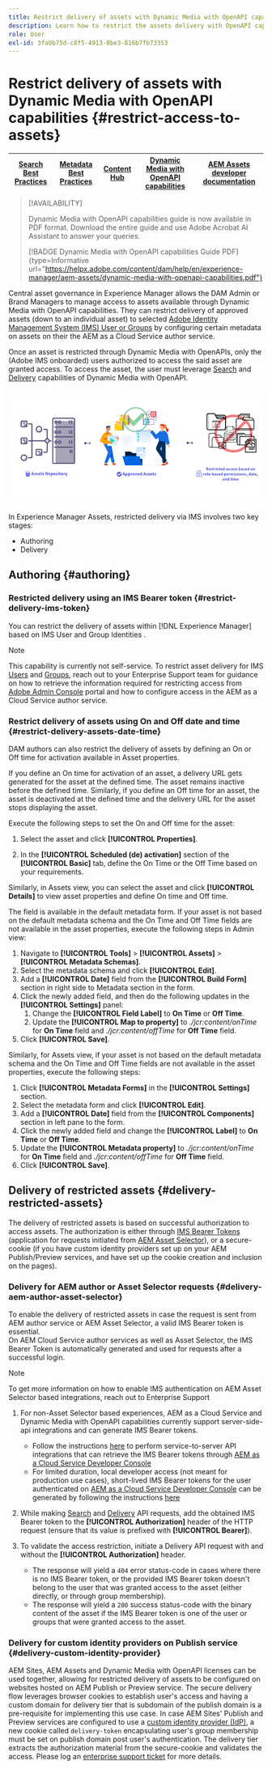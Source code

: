 ```yaml
---
title: Restrict delivery of assets with Dynamic Media with OpenAPI capabilities
description: Learn how to restrict the assets delivery with OpenAPI capabilities.
role: User
exl-id: 3fa0b75d-c8f5-4913-8be3-816b7fb73353
---
```

# Restrict delivery of assets with Dynamic Media with OpenAPI capabilities {#restrict-access-to-assets}

| [Search Best Practices](/help/assets/search-best-practices.md) |[Metadata Best Practices](/help/assets/metadata-best-practices.md)|[Content Hub](/help/assets/product-overview.md)|[Dynamic Media with OpenAPI capabilities](/help/assets/dynamic-media-open-apis-overview.md)|[AEM Assets developer documentation](https://developer.adobe.com/experience-cloud/experience-manager-apis/)|
| ------------- | --------------------------- |---------|----|-----|

>[!AVAILABILITY]
>
>Dynamic Media with OpenAPI capabilities guide is now available in PDF format. Download the entire guide and use Adobe Acrobat AI Assistant to answer your queries. 
>
>[!BADGE Dynamic Media with OpenAPI capabilities Guide PDF]{type=Informative url="https://helpx.adobe.com/content/dam/help/en/experience-manager/aem-assets/dynamic-media-with-openapi-capabilities.pdf"}

Central asset governance in Experience Manager allows the DAM Admin or Brand Managers to manage access to assets available through Dynamic Media with OpenAPI capabilities. They can restrict delivery of approved assets (down to an individual asset) to selected [Adobe Identity Management System (IMS) User or Groups](https://helpx.adobe.com/in/enterprise/using/users.html#user-mgt-strategy) by configuring certain metadata on assets on their the AEM as a Cloud Service author service.

Once an asset is restricted through Dynamic Media with OpenAPIs, only the (Adobe IMS onboarded) users authorized to access the said asset are granted access. To access the asset, the user must leverage [Search](search-assets-api.md) and [Delivery](deliver-assets-apis.md) capabilities of Dynamic Media with OpenAPI.

![Restricted access to assets](/help/assets/assets/restricted-access.png)

In Experience Manager Assets, restricted delivery via IMS involves two key stages: 

* Authoring 
* Delivery

## Authoring {#authoring}

### Restricted delivery using an IMS Bearer token {#restrict-delivery-ims-token}

You can restrict the delivery of assets within [!DNL Experience Manager] based on IMS User and Group Identities .

>[!NOTE]
>
> This capability is currently not self-service. To restrict asset delivery for IMS [Users](https://helpx.adobe.com/in/enterprise/using/manage-directory-users.html) and [Groups](https://helpx.adobe.com/in/enterprise/using/user-groups.html), reach out to your Enterprise Support team for guidance on how to retrieve the information required for restricting access from [Adobe Admin Console](https://adminconsole.adobe.com/) portal and how to configure access in the AEM as a Cloud Service author service.

### Restrict delivery of assets using On and Off date and time {#restrict-delivery-assets-date-time}

DAM authors can also restrict the delivery of assets by defining an On or Off time for activation available in Asset properties.

If you define an On time for activation of an asset, a delivery URL gets generated for the asset at the defined time. The asset remains inactive before the defined time. Similarly, if you define an Off time for an asset, the asset is deactivated at the defined time and the delivery URL for the asset stops displaying the asset.

Execute the following steps to set the On and Off time for the asset:

1. Select the asset and click **[!UICONTROL Properties]**.

1. In the **[!UICONTROL Scheduled (de) activation]** section of the **[!UICONTROL Basic]** tab, define the On Time or the Off Time based on your requirements.

Similarly, in Assets view, you can select the asset and click **[!UICONTROL Details]** to view asset properties and define On time and Off time.

The field is available in the default metadata form. If your asset is not based on the default metadata schema and the On Time and Off Time fields are not available in the asset properties, execute the following steps in Admin view:

1. Navigate to **[!UICONTROL Tools]** > **[!UICONTROL Assets]** > **[!UICONTROL Metadata Schemas]**.
1. Select the metadata schema and click **[!UICONTROL Edit]**.
1. Add a **[!UICONTROL Date]** field from the **[!UICONTROL Build Form]** section in right side to Metadata section in the form. 
1. Click the newly added field, and then do the following updates in the  **[!UICONTROL Settings]** panel:
   1. Change the **[!UICONTROL Field Label]** to **On Time** or **Off Time**.
   1. Update the **[!UICONTROL Map to property]** to _./jcr:content/onTime_ for **On Time** field and _./jcr:content/offTime_ for **Off Time** field.
1. Click **[!UICONTROL Save]**.

Similarly, for Assets view, if your asset is not based on the default metadata schema and the On Time and Off Time fields are not available in the asset properties, execute the following steps:

1. Click **[!UICONTROL Metadata Forms]** in the **[!UICONTROL Settings]** section. 
1. Select the metadata form and click **[!UICONTROL Edit]**. 
1. Add a **[!UICONTROL Date]** field from the **[!UICONTROL Components]** section in left pane to the form. 
1. Click the newly added field and change the **[!UICONTROL Label]** to **On Time** or **Off Time**.
1. Update the **[!UICONTROL Metadata property]** to _./jcr:content/onTime_ for **On Time** field and _./jcr:content/offTime_ for **Off Time** field.
1. Click **[!UICONTROL Save]**. 



## Delivery of restricted assets {#delivery-restricted-assets}

The delivery of restricted assets is based on successful authorization to access assets. The authorization is either through [IMS Bearer Tokens](https://developer.adobe.com/developer-console/docs/guides/authentication/UserAuthentication/IMS/) (application for requests initiated from [AEM Asset Selector](https://experienceleague.adobe.com/en/docs/experience-manager-cloud-service/content/assets/manage/asset-selector/overview-asset-selector)), or a secure-cookie (if you have custom identity providers set up on your AEM Publish/Preview services, and have set up the cookie creation and inclusion on the pages).

### Delivery for AEM author or Asset Selector requests {#delivery-aem-author-asset-selector}

To enable the delivery of restricted assets in case the request is sent from AEM author service or AEM Asset Selector, a valid IMS Bearer token is essential.  
On AEM Cloud Service author services as well as Asset Selector, the IMS Bearer Token is automatically generated and used for requests after a successful login.

>[!NOTE]
>
>To get more information on how to enable IMS authentication on AEM Asset Selector based integrations, reach out to Enterprise Support

1. For non-Asset Selector based experiences, AEM as a Cloud Service and Dynamic Media with OpenAPI capabilities currently support server-side-api integrations and can generate IMS Bearer tokens.
   * Follow the instructions [here](https://experienceleague.adobe.com/en/docs/experience-manager-cloud-service/content/implementing/developing/generating-access-tokens-for-server-side-apis#the-server-to-server-flow) to perform service-to-server API integrations that can retrieve the IMS Bearer tokens through [AEM as a Cloud Service Developer Console](https://experienceleague.adobe.com/en/docs/experience-manager-cloud-service/content/implementing/developing/development-guidelines#crxde-lite-and-developer-console)
   * For limited duration, local developer access (not meant for production use cases), short-lived IMS Bearer tokens for the user authenticated on [AEM as a Cloud Service Developer Console](https://experienceleague.adobe.com/en/docs/experience-manager-cloud-service/content/implementing/developing/development-guidelines#crxde-lite-and-developer-console) can be generated by following the instructions [here](https://experienceleague.adobe.com/en/docs/experience-manager-cloud-service/content/implementing/developing/generating-access-tokens-for-server-side-apis#developer-flow)

1. While making [Search](search-assets-api.md) and [Delivery](deliver-assets-apis.md) API requests, add the obtained IMS Bearer token to the **[!UICONTROL Authorization]** header of the HTTP request (ensure that its value is prefixed with **[!UICONTROL Bearer]**).

1. To validate the access restriction, initiate a Delivery API request with and without the **[!UICONTROL Authorization]** header.
   * The response will yield a `404` error status-code in cases where there is no IMS Bearer token, or the provided IMS Bearer token doesn't belong to the user that was granted access to the asset (either directly, or through group membership).
   * The response will yield a `200` success status-code with the binary content of the asset if the IMS Bearer token is one of the user or groups that were granted access to the asset.

### Delivery for custom identity providers on Publish service {#delivery-custom-identity-provider}

AEM Sites, AEM Assets and Dynamic Media with OpenAPI licenses can be used together, allowing for restricted delivery of assets to be configured on websites hosted on AEM Publish or Preview service. The secure delivery flow leverages browser cookies to establish user's access and having a custom domain for delivery tier that is subdomain of the publish domain is a pre-requisite for implementing this use case. In case AEM Sites' Publish and Preview services are configured to use a [custom identity provider (IdP)](https://experienceleague.adobe.com/en/docs/experience-manager-learn/cloud-service/authentication/saml-2-0), a new cookie called `delivery-token` encapsulating user's group membership must be set on publish domain post user's authentication. The delivery tier extracts the authorization material from the secure-cookie and validates the access. Please log an [enterprise support ticket](/help/assets/dynamic-media-open-apis-overview.md#how-to-enable-the-dynamic-media-with-openapi-capabilities) for more details.
